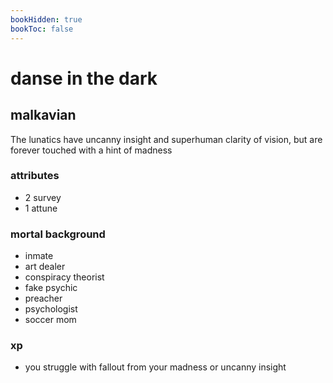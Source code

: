 ```yaml
---
bookHidden: true
bookToc: false
---
```


# danse in the dark

## malkavian

The lunatics have uncanny insight and superhuman clarity of vision, but are forever touched with a hint of madness

### attributes

- 2 survey
- 1 attune

### mortal background

- inmate
- art dealer
- conspiracy theorist
- fake psychic
- preacher
- psychologist
- soccer mom

### xp

- you struggle with fallout from your madness or uncanny insight

